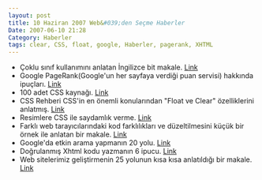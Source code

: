 ```yaml
---
layout: post
title: 10 Haziran 2007 Web&#039;den Seçme Haberler
Date: 2007-06-10 21:28
Category: Haberler
tags: clear, CSS, float, google, Haberler, pagerank, XHTML
---
```


-   Çoklu sınıf kullanımını anlatan İngilizce bit makale. [Link][]
-   Google PageRank(Google'un her sayfaya verdiği puan servisi) hakkında
    ipuçları. [Link][1]
-   100 adet CSS kaynağı. [Link][2]
-   CSS Rehberi CSS'in en önemli konularından "Float ve Clear"
    özelliklerini anlatmış. [Link][3]
-   Resimlere CSS ile saydamlık verme. [Link][4]
-   Farklı web tarayıcılarındaki kod farklılıkları ve düzeltilmesini
    küçük bir örnek ile anlatan bir makale. [Link][5]
-   Google'da etkin arama yapmanın 20 yolu. [Link][6]
-   Doğrulanmış Xhtml kodu yazmanın 6 ipucu. [Link][7]
-   Web sitelerimiz geliştirmenin 25 yolunun kısa kısa anlatıldığı bir
    makale. [Link][8]


  [Link]: http://www.ryanbrill.com/archives/multiple-classes-in-ie/
    "Link"
  [1]: http://www.smashingmagazine.com/2007/06/05/google-pagerank-what-do-we-really-know-about-it/
    "Link"
  [2]: http://www.softwaredeveloper.com/features/designing-on-a-dime-060407/
    "Link"
  [3]: http://www.cssrehberi.com/f25-float-ve-clear-ozellikleri/ "Link"
  [4]: http://www.joshstauffer.com/2007/06/07/apply-css-transparency-to-images/
    "Link"
  [5]: http://9tutorials.com/2007/06/06/css-cross-browser-compatibility.html
    "Link"
  [6]: http://www.dumblittleman.com/2007/06/20-tips-for-more-efficient-google.html
    "Link"
  [7]: http://tutorialshift.com/top-tips-and-tools-for-xhtml-validation/
    "Link"
  [8]: http://fadtastic.net/2007/06/10/25-ways-to-improve-your-site-today/
    "Link"
